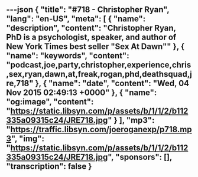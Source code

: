 ---json
{
  "title": "#718 - Christopher Ryan",
  "lang": "en-US",
  "meta": [
    {
      "name": "description",
      "content": "Christopher Ryan, PhD is a psychologist, speaker, and author of New York Times best seller \"Sex At Dawn\""
    },
    {
      "name": "keywords",
      "content": "podcast,joe,party,christopher,experience,chris,sex,ryan,dawn,at,freak,rogan,phd,deathsquad,jre,718"
    },
    {
      "name": "date",
      "content": "Wed, 04 Nov 2015 02:49:13 +0000"
    },
    {
      "name": "og:image",
      "content": "https://static.libsyn.com/p/assets/b/1/1/2/b112335a09315c24/JRE718.jpg"
    }
  ],
  "mp3": "https://traffic.libsyn.com/joeroganexp/p718.mp3",
  "img": "https://static.libsyn.com/p/assets/b/1/1/2/b112335a09315c24/JRE718.jpg",
  "sponsors": [],
  "transcription": false
}
---
<episode-header />

<timemark seconds="0" />

<transcribe-call-to-action />

<episode-footer />